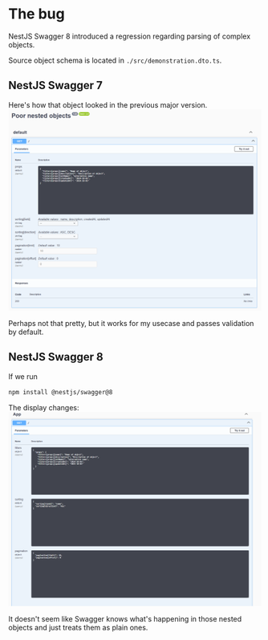 # The bug

NestJS Swagger 8 introduced a regression regarding parsing of complex objects.

Source object schema is located in `./src/demonstration.dto.ts`.

## NestJS Swagger 7

Here's how that object looked in the previous major version.
![7](7.png)

Perhaps not that pretty, but it works for my usecase and passes validation by default.

## NestJS Swagger 8

If we run

```bash
npm install @nestjs/swagger@8
```

The display changes:
![8](8.png)

It doesn't seem like Swagger knows what's happening in those nested objects and just treats them as plain ones.
